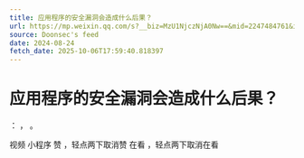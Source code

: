 ```yaml
---
title: 应用程序的安全漏洞会造成什么后果？
url: https://mp.weixin.qq.com/s?__biz=MzU1NjczNjA0Nw==&mid=2247484761&idx=1&sn=a03240635bbf7b8349bc1185b17f13fb
source: Doonsec's feed
date: 2024-08-24
fetch_date: 2025-10-06T17:59:40.818397
---
```


# 应用程序的安全漏洞会造成什么后果？

：
，
。

视频
小程序
赞
，轻点两下取消赞
在看
，轻点两下取消在看